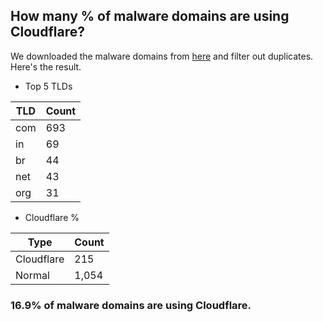 ## How many % of malware domains are using Cloudflare?


We downloaded the malware domains from [here](https://urlhaus.abuse.ch) and filter out duplicates.
Here's the result.


[//]: # (start replacement)


- Top 5 TLDs

| TLD | Count |
| --- | --- |
| com | 693 |
| in | 69 |
| br | 44 |
| net | 43 |
| org | 31 |


- Cloudflare %

| Type | Count |
| --- | --- |
| Cloudflare | 215 |
| Normal | 1,054 |


### 16.9% of malware domains are using Cloudflare.